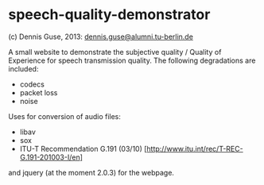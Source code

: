 speech-quality-demonstrator
===========================

(c) Dennis Guse, 2013: dennis.guse@alumni.tu-berlin.de

A small website to demonstrate the subjective quality / Quality of Experience for speech transmission quality.
The following degradations are included:
* codecs
* packet loss
* noise

Uses for conversion of audio files:
* libav
* sox
* ITU-T Recommendation G.191 (03/10) [http://www.itu.int/rec/T-REC-G.191-201003-I/en]

and jquery (at the moment 2.0.3) for the webpage.

